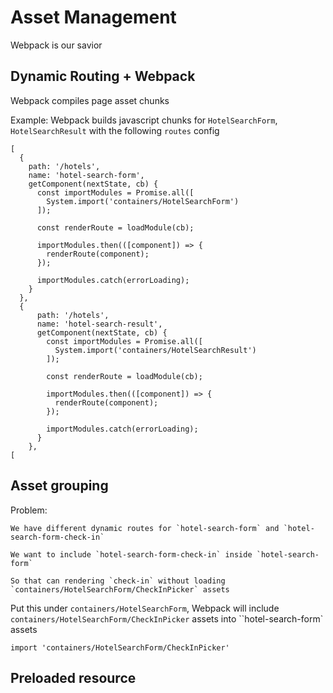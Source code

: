 # Asset Management

Webpack is our savior

## Dynamic Routing + Webpack

Webpack compiles page asset chunks  

Example: Webpack builds javascript chunks for `HotelSearchForm`, `HotelSearchResult` with the following `routes` config

```JS
[
  {
    path: '/hotels',
    name: 'hotel-search-form',
    getComponent(nextState, cb) {
      const importModules = Promise.all([
        System.import('containers/HotelSearchForm')
      ]);

      const renderRoute = loadModule(cb);

      importModules.then(([component]) => {
        renderRoute(component);
      });

      importModules.catch(errorLoading);
    }
  },
  {
      path: '/hotels',
      name: 'hotel-search-result',
      getComponent(nextState, cb) {
        const importModules = Promise.all([
          System.import('containers/HotelSearchResult')
        ]);
  
        const renderRoute = loadModule(cb);
  
        importModules.then(([component]) => {
          renderRoute(component);
        });
  
        importModules.catch(errorLoading);
      }
    },
[
```

## Asset grouping
Problem:

``` 
We have different dynamic routes for `hotel-search-form` and `hotel-search-form-check-in`

We want to include `hotel-search-form-check-in` inside `hotel-search-form` 

So that can rendering `check-in` without loading `containers/HotelSearchForm/CheckInPicker` assets
```

Put this under `containers/HotelSearchForm`, Webpack will include `containers/HotelSearchForm/CheckInPicker` 
assets into ``hotel-search-form` assets 

```JS
import 'containers/HotelSearchForm/CheckInPicker'
```

## Preloaded resource